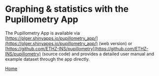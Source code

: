 # Graphing & statistics with the Pupillometry App

The Pupillometry App is available via [https://plger.shinyapps.io/pupillometry_app/](https://plger.shinyapps.io/pupillometry_app/) (web version) or [https://github.com/ETHZ-INS/pupillometry](https://github.com/ETHZ-INS/pupillometry) (source code) and provides a detailed user manual and example dataset through the app directly.

[Home](./index.html)
